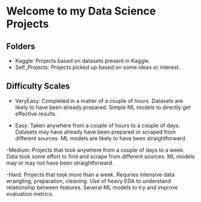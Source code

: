 # Welcome to my Data Science Projects

## Folders
- Kaggle: Projects based on datasets present in Kaggle.
- Self_Projects: Projects picked up based on some ideas or interest.

## Difficulty Scales
- VeryEasy: Completed in a matter of a couple of hours. Datasets are likely to have been already prepared. Simple ML models to directly get effective results.

- Easy: Taken anywhere from a couple of hours to a couple of days. Datasets may have already have been prepared or scraped from different sources. ML models are likely to have been straightforward.

-Medium: Projects that took anywhere from a couple of days to a week. Data took some effort to find and scrape from different sources. ML models may or may not have been straightforward.

-Hard: Projects that took more than a week. Requries intensive data wrangling, preparation, cleaning. Use of heavy EDA to understand relationship between features. Several ML models to try and improve evaluation metrics.
